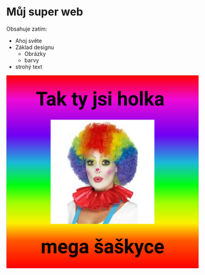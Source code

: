 # Můj super web
Obsahuje zatím:
* Ahoj světe
* Základ designu
    * Obrázky
    * barvy
* strohý text

![Šaškyce](saskyce.png)


